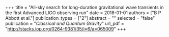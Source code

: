 +++
title = "All-sky search for long-duration gravitational wave transients in the first Advanced LIGO observing run"
date = 2018-01-01
authors = ["B P Abbott et al."]
publication_types = ["2"]
abstract = ""
selected = "false"
publication = "*Classical and Quantum Gravity*"
url_pdf = "http://stacks.iop.org/0264-9381/35/i=6/a=065009"
+++

